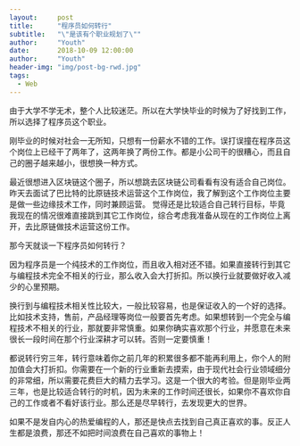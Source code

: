 ```yaml
---
layout:     post
title:      "程序员如何转行"
subtitle:   "\"是该有个职业规划了\""  
author:     "Youth"
date:       2018-10-09 12:00:00
author:     "Youth"
header-img: "img/post-bg-rwd.jpg"
tags:
  - Web
---
```


由于大学不学无术，整个人比较迷茫。所以在大学快毕业的时候为了好找到工作，所以选择了程序员这个职业。

刚毕业的时候对社会一无所知，只想有一份薪水不错的工作。误打误撞在程序员这个岗位上已经干了两年了，这两年换了两份工作。都是小公司干的很糟心，而且自己的圈子越来越小，很想换一种方式。

最近很想进入区块链这个圈子，所以想跳去区块链公司看看有没有适合自己岗位。昨天去面试了巴比特的比原链技术运营这个工作岗位，我了解到这个工作岗位主要是做一些边缘技术工作，同时兼顾运营。
觉得还是比较适合自己转行目标，毕竟我现在的情况很难直接跳到其它工作岗位，综合考虑我准备从现在的工作岗位上离开，去比原链做技术运营这份工作。

那今天就谈一下程序员如何转行？

因为程序员是一个纯技术的工作岗位，而且收入相对还不错。如果直接转行到其它与编程技术完全不相关的行业，那么收入会大打折扣。所以换行业就要做好收入减少的心里预期。

换行到与编程技术相关性比较大，一般比较容易，也是保证收入的一个好的选择。比如技术支持，售前，产品经理等岗位一般要首先考虑。如果想转到一个完全与编程技术不相关的行业，那就要非常慎重。如果你确实喜欢那个行业，并愿意在未来很长一段时间在那个行业深耕才可以转。否则一定要慎重！

都说转行穷三年，转行意味着你之前几年的积累很多都不能再利用上，你个人的附加值会大打折扣。你需要在一个新的行业重新去摸索，由于现代社会行业领域细分的非常细，所以需要花费巨大的精力去学习。这是一个很大的考验。但是刚毕业两三年，也是比较适合转行的时机，因为未来的工作时间还很长，如果你不喜欢你自己的工作或者不看好该行业。那么还是尽早转行，去发现更大的世界。

如果不是发自内心的热爱编程的人，那还是快点去找到自己真正喜欢的事。反正人生都是浪费，那还不如把时间浪费在自己喜欢的事物上！